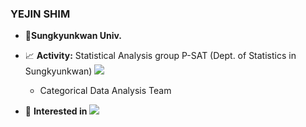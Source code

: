 ### YEJIN SHIM

- :school:**Sungkyunkwan Univ.**

- :chart_with_upwards_trend: **Activity:** Statistical Analysis group P-SAT (Dept. of Statistics in Sungkyunkwan) ![](https://img.shields.io/badge/-PSAT-black)
  - Categorical Data Analysis Team
<!--https://img.shields.io/badge/텍스트-뱃지컬러?style=flat-square&logo=이모지이름&logoColor=white-->
- :peach: **Interested in** <img src="https://img.shields.io/badge/Python-3766AB?style=flat-square&logo=Python&logoColor=white"/></a>
